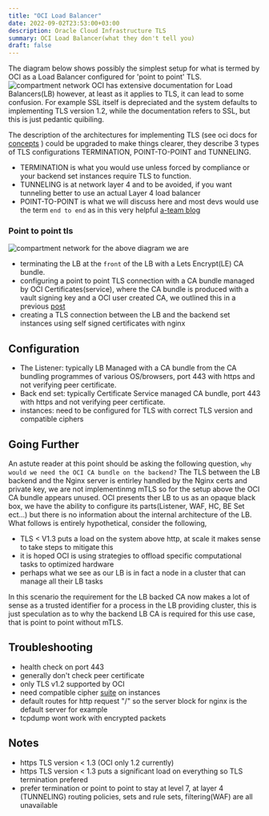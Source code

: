 ```yaml
---
title: "OCI Load Balancer"
date: 2022-09-02T23:53:00+03:00
description: Oracle Cloud Infrastructure TLS
summary: OCI Load Balancer(what they don't tell you)
draft: false
---
```

The diagram below shows possibly the simplest setup for what is termed by OCI as a Load Balancer configured for 'point to point' TLS.
![compartment network](/image/ca1.png)
OCI has extensive documentation for Load Balancers(LB) however, at least as it applies to TLS, it can lead to some confusion. For example SSL itself is depreciated and the system defaults to implementing TLS version 1.2, while the documentation refers to SSL, but this is just pedantic quibiling. 
 
The description of the architectures for implementing TLS (see oci docs for [concepts](https://docs.oracle.com/en-us/iaas/Content/Balance/Concepts/balanceoverview_topic-Load_Balancing_Concepts.htm) ) could be upgraded to make things clearer, they describe 3 types of TLS configurations TERMINATION, POINT-TO-POINT and TUNNELING.
- TERMINATION is what you would use unless forced by compliance or your backend set instances require TLS to function.
- TUNNELING is at network layer 4 and to be avoided, if you want tunneling better to use an actual Layer 4 load balancer
- POINT-TO-POINT is what we will discuss here and most devs would use the term `end to end` as in this very helpful [a-team blog](https://www.ateam-oracle.com/post/load-balancing-ssl-traffic-in-oci)
### Point to point tls
![compartment network](/image/ca4.png)
for the above diagram we are
- terminating the LB at the `front` of the LB with a Lets Encrypt(LE) CA bundle.
- configuring a point to point TLS connection with a CA bundle managed by OCI Certificates(service), where the CA bundle is produced with a vault signing key and a OCI user created CA, we outlined this in a previous [post](/posts/oci-cert-auth/)
- creating a TLS connection between the LB and the backend set instances using self signed certificates with nginx  

Configuration
--
- The Listener: typically LB Managed with a CA bundle from the CA bundling programmes of various OS/browsers, port 443 with https and not verifying peer certificate.
- Back end set:  typically Certificate Service managed CA bundle, port 443 with https and not verifying peer certificate.
- instances:  need to be configured for TLS with correct TLS version and compatible ciphers
 
Going Further
--
An astute reader at this point should be asking the following question, `why would we need the OCI CA bundle on the backend?` The TLS between the LB backend and the Nginx server is entirley handled by the Nginx certs and private key, we are not implementinmg mTLS so for the setup above the OCI CA bundle appears unused.
OCI presents ther LB to us as an opaque black box, we have the ability to configure its parts(Listener, WAF, HC, BE Set ect...) but there is no information about the internal architecture of the LB. What follows is entirely hypothetical, 
consider the following,
- TLS < V1.3 puts a load on the system above http, at scale it makes sense to take steps to mitigate this
- it is hoped OCI is using strategies to offload specific computational tasks to optimized hardware
- perhaps what we see as our LB is in fact a node in a cluster that can manage all their LB tasks 
 
In this scenario the requirement for the LB backed CA now makes a lot of sense as a trusted identifier for a process in the LB providing cluster, this is just speculation as to why the backend LB CA is required for this use case, that is point to point without mTLS.
 
 
 
 
Troubleshooting
--
- health check on port 443
- generally don't check peer certificate
- only TLS v1.2 supported by OCI
- need compatible cipher [suite](https://docs.oracle.com/en-us/iaas/Content/Balance/Tasks/managingciphersuites_topic-Predefined_Cipher_Suites.htm#predefined) on instances
- default routes for http request "/" so the server block for nginx is the default server for example
- tcpdump wont work with encrypted packets  

Notes
--
- https TLS version < 1.3 (OCI  only 1.2 currently)
- https TLS version < 1.3 puts a significant load on everything so TLS termination prefered
- prefer termination or point to point to stay at level 7, at layer 4 (TUNNELING) routing policies, sets and rule sets, filtering(WAF) are all unavailable


